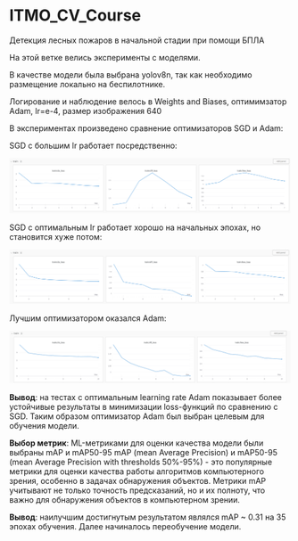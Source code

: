 # ITMO_CV_Course

Детекция лесных пожаров в начальной стадии при помощи БПЛА

На этой ветке велись эксперименты с моделями.

В качестве модели была выбрана yolov8n, так как необходимо размещение локально на беспилотнике.

Логирование и наблюдение велось в Weights and Biases, оптимимзатор Adam, lr=e-4, размер изображения 640

В экспериментах произведено сравнение оптимизаторов SGD и Adam:

SGD с большим lr работает посредственно:

![Alt Text](Assets/LossSGD_bad_lr.PNG)

SGD с оптимальным lr работает хорошо на начальных эпохах, но становится хуже потом:

![Alt Text](Assets/lossSGD.PNG)

Лучшим оптимизатором оказался Adam:

![Alt Text](Assets/Adam_good_lr.PNG)

**Вывод**: на тестах с оптимальным learning rate Adam показывает более устойчивые результаты в минимизации loss-функций 
по сравнению с SGD. Таким образом оптимизатор Adam был выбран целевым для обучения модели.

**Выбор метрик**:
ML-метриками для оценки качества модели были выбраны mAP и mAP50-95
mAP (mean Average Precision) и mAP50-95 (mean Average Precision with thresholds 50%-95%) - это популярные метрики для 
оценки качества работы алгоритмов компьютерного зрения, особенно в задачах обнаружения объектов. Метрики mAP учитывают 
не только точность предсказаний, но и их полноту, что важно для обнаружения объектов в компьютерном зрении.

**Вывод**: наилучшим достигнутым результатом являлся mAP ~ 0.31 на 35 эпохах обучения.
Далее начиналось переобучение модели.



